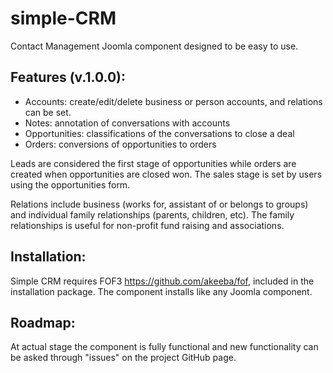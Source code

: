 # simple-CRM
Contact Management Joomla component designed to be easy to use. 

## Features (v.1.0.0):
- Accounts: create/edit/delete business or person accounts, and relations can be set.
- Notes: annotation of conversations with accounts
- Opportunities: classifications of the conversations to close a deal
- Orders: conversions of opportunities to orders

Leads are considered the first stage of opportunities while orders are created when opportunities are closed won. The sales stage is set by users using the opportunities form.

Relations include business (works for, assistant of or belongs to groups) and individual family relationships (parents, children, etc). The family relationships is useful for non-profit fund raising and associations.

## Installation:

Simple CRM requires FOF3 https://github.com/akeeba/fof, included in the installation package. The component installs like any Joomla component.

## Roadmap:

At actual stage the component is fully functional and new functionality can be asked through "issues" on the project GitHub page.


